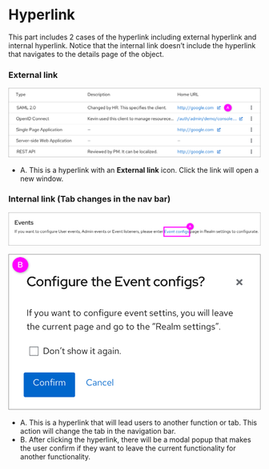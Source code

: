 # Hyperlink

This part includes 2 cases of the hyperlink including external hyperlink and internal hyperlink. Notice that the internal link doesn’t include the hyperlink that navigates to the details page of the object.


### External link

![Hyperlink](./images/Hyperlink.png)
  *  A. This is a hyperlink with an **External link** icon. Click the link will open a new window.


### Internal link (Tab changes in the nav bar)

![JumpInto](./images/JumpInto.png)

![JumpintoModal](./images/JumpintoModal.png)
  *  A. This is a hyperlink that will lead users to another function or tab. This action will change the tab in the navigation bar.
  *  B. After clicking the hyperlink, there will be a modal popup that makes the user confirm if they want to leave the current functionality for another functionality.
